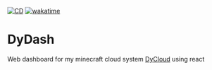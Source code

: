 [![CD](https://github.com/anweisen/DyDash/actions/workflows/cd.yml/badge.svg)](https://github.com/anweisen/DyDash/actions/workflows/cd.yml)
[![wakatime](https://wakatime.com/badge/github/anweisen/DyDash.svg)](https://wakatime.com/badge/github/anweisen/DyDash)

# DyDash
 Web dashboard for my minecraft cloud system [DyCloud](https://github.com/anweisen/DyCloud) using react
